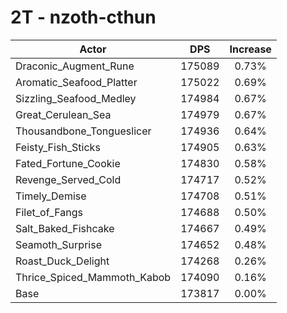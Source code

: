 # 2T - nzoth-cthun
| Actor | DPS | Increase |
|---|:---:|:---:|
|Draconic_Augment_Rune|175089|0.73%|
|Aromatic_Seafood_Platter|175022|0.69%|
|Sizzling_Seafood_Medley|174984|0.67%|
|Great_Cerulean_Sea|174979|0.67%|
|Thousandbone_Tongueslicer|174936|0.64%|
|Feisty_Fish_Sticks|174905|0.63%|
|Fated_Fortune_Cookie|174830|0.58%|
|Revenge_Served_Cold|174717|0.52%|
|Timely_Demise|174708|0.51%|
|Filet_of_Fangs|174688|0.50%|
|Salt_Baked_Fishcake|174667|0.49%|
|Seamoth_Surprise|174652|0.48%|
|Roast_Duck_Delight|174268|0.26%|
|Thrice_Spiced_Mammoth_Kabob|174090|0.16%|
|Base|173817|0.00%|
